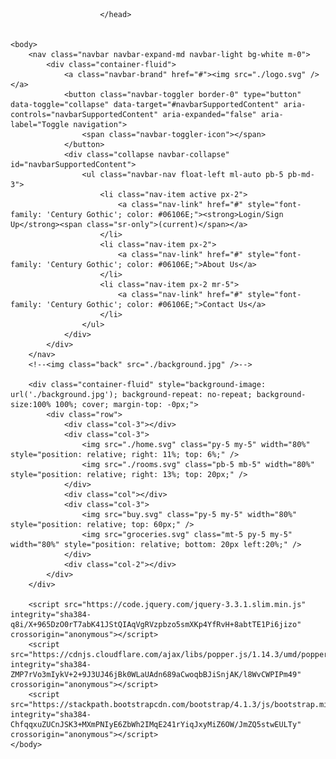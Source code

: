 <!DOCTYPE html>
<html lang="en">
    <head>
        <meta charset="utf-8">
            <meta name="viewport" content="width=device-width, initial-scale=1.0, shrink-to-fit=no" />
            <!-- for copyright>? check! -->
            <meta name="copyrighted-site-verification" content="09a084fc0be90527">
                <!-- Bootstrap CSS for styling and layout-->
                <link rel="stylesheet" href="https://stackpath.bootstrapcdn.com/bootstrap/4.1.3/css/bootstrap.min.css" integrity="sha384-MCw98/SFnGE8fJT3GXwEOngsV7Zt27NXFoaoApmYm81iuXoPkFOJwJ8ERdknLPMO" crossorigin="anonymous">
                    <!--CSS for styling and layout-->
                    <link rel="stylesheet" href="style.css" type="text/css">
                        <script type="text/javascript" src="css3-mediaqueries.js"></script>
                        <title> PineTown | Home </title>
                        
                        </head>
    
    
    <body>
        <nav class="navbar navbar-expand-md navbar-light bg-white m-0">
            <div class="container-fluid">
                <a class="navbar-brand" href="#"><img src="./logo.svg" /></a>
                <button class="navbar-toggler border-0" type="button" data-toggle="collapse" data-target="#navbarSupportedContent" aria-controls="navbarSupportedContent" aria-expanded="false" aria-label="Toggle navigation">
                    <span class="navbar-toggler-icon"></span>
                </button>
                <div class="collapse navbar-collapse" id="navbarSupportedContent">
                    <ul class="navbar-nav float-left ml-auto pb-5 pb-md-3">
                        <li class="nav-item active px-2">
                            <a class="nav-link" href="#" style="font-family: 'Century Gothic'; color: #06106E;"><strong>Login/Sign Up</strong><span class="sr-only">(current)</span></a>
                        </li>
                        <li class="nav-item px-2">
                            <a class="nav-link" href="#" style="font-family: 'Century Gothic'; color: #06106E;">About Us</a>
                        </li>
                        <li class="nav-item px-2 mr-5">
                            <a class="nav-link" href="#" style="font-family: 'Century Gothic'; color: #06106E;">Contact Us</a>
                        </li>
                    </ul>
                </div>
            </div>
        </nav>
        <!--<img class="back" src="./background.jpg" />-->
        
        <div class="container-fluid" style="background-image: url('./background.jpg'); background-repeat: no-repeat; background-size:100% 100%; cover; margin-top: -0px;">
            <div class="row">
                <div class="col-3"></div>
                <div class="col-3">
                    <img src="./home.svg" class="py-5 my-5" width="80%" style="position: relative; right: 11%; top: 6%;" />
                    <img src="./rooms.svg" class="pb-5 mb-5" width="80%" style="position: relative; right: 13%; top: 20px;" />
                </div>
                <div class="col"></div>
                <div class="col-3">
                    <img src="buy.svg" class="py-5 my-5" width="80%" style="position: relative; top: 60px;" />
                    <img src="groceries.svg" class="mt-5 py-5 my-5" width="80%" style="position: relative; bottom: 20px left:20%;" />
                </div>
                <div class="col-2"></div>
            </div>
        </div>
        
        <script src="https://code.jquery.com/jquery-3.3.1.slim.min.js" integrity="sha384-q8i/X+965DzO0rT7abK41JStQIAqVgRVzpbzo5smXKp4YfRvH+8abtTE1Pi6jizo" crossorigin="anonymous"></script>
        <script src="https://cdnjs.cloudflare.com/ajax/libs/popper.js/1.14.3/umd/popper.min.js" integrity="sha384-ZMP7rVo3mIykV+2+9J3UJ46jBk0WLaUAdn689aCwoqbBJiSnjAK/l8WvCWPIPm49" crossorigin="anonymous"></script>
        <script src="https://stackpath.bootstrapcdn.com/bootstrap/4.1.3/js/bootstrap.min.js" integrity="sha384-ChfqqxuZUCnJSK3+MXmPNIyE6ZbWh2IMqE241rYiqJxyMiZ6OW/JmZQ5stwEULTy" crossorigin="anonymous"></script>
    </body>
    
</html>
